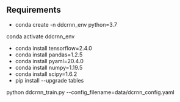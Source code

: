 
## Requirements
- conda create -n ddcrnn_env python=3.7   

conda activate ddcrnn_env

- conda install tensorflow=2.4.0
- conda install pandas=1.2.5
- conda install pyaml=20.4.0
- conda install numpy=1.19.5
- conda install scipy=1.6.2
- pip install --upgrade tables


python ddcrnn_train.py --config_filename=data/dcrnn_config.yaml
